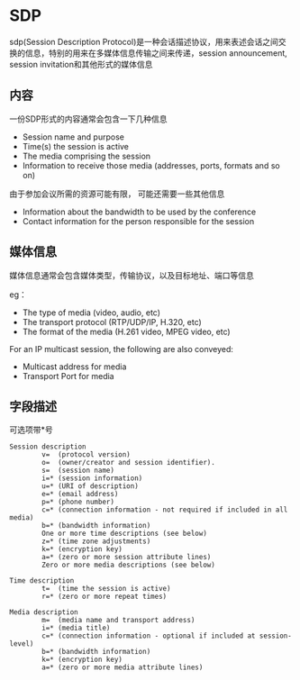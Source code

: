 # SDP

sdp(Session Description Protocol)是一种会话描述协议，用来表述会话之间交换的信息，特别的用来在多媒体信息传输之间来传递，session announcement, session invitation和其他形式的媒体信息

## 内容

一份SDP形式的内容通常会包含一下几种信息

* Session name and purpose
* Time(s) the session is active
* The media comprising the session
*  Information to receive those media (addresses, ports, formats and
       so on)

由于参加会议所需的资源可能有限， 可能还需要一些其他信息

* Information about the bandwidth to be used by the conference
*  Contact information for the person responsible for the session

## 媒体信息

媒体信息通常会包含媒体类型，传输协议，以及目标地址、端口等信息

eg：


*  The type of media (video, audio, etc)
*  The transport protocol (RTP/UDP/IP, H.320, etc)
*   The format of the media (H.261 video, MPEG video, etc)

   For an IP multicast session, the following are also conveyed:

* Multicast address for media
* Transport Port for media

## 字段描述

可选项带*号
```
Session description
        v=  (protocol version)
        o=  (owner/creator and session identifier).
        s=  (session name)
        i=* (session information)
        u=* (URI of description)
        e=* (email address)
        p=* (phone number)
        c=* (connection information - not required if included in all media)
        b=* (bandwidth information)
        One or more time descriptions (see below)
        z=* (time zone adjustments)
        k=* (encryption key)
        a=* (zero or more session attribute lines)
        Zero or more media descriptions (see below)

Time description
        t=  (time the session is active)
        r=* (zero or more repeat times)

Media description
        m=  (media name and transport address)
        i=* (media title)
        c=* (connection information - optional if included at session-level)
        b=* (bandwidth information)
        k=* (encryption key)
        a=* (zero or more media attribute lines)
```